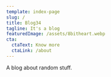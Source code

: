 ```yaml
---
template: index-page
slug: /
title: Blog34
tagline: It's a blog
featuredImage: /assets/8bitheart.webp
cta:
  ctaText: Know more
  ctaLink: /about
---
```

A blog about random stuff.